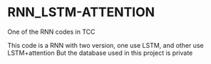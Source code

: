 # RNN_LSTM-ATTENTION
One of the RNN codes in TCC

This code is a RNN with two version, one use LSTM, and other use LSTM+attention
But the database used in this project is private
